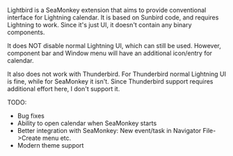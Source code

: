 Lightbird is a SeaMonkey extension that aims to provide conventional interface for Lightning calendar.
It is based on Sunbird code, and requires Lightning to work. Since it's just UI, it doesn't contain any binary components.

It does NOT disable normal Lightning UI, which can still be used. However, component bar and Window menu will have an additional icon/entry for calendar.

It also does not work with Thunderbird. For Thunderbird normal Lightning UI is fine, while for SeaMonkey it isn't. Since Thunderbird support requires additional effort here, I don't support it.

TODO:
* Bug fixes
* Ability to open calendar when SeaMonkey starts
* Better integration with SeaMonkey: New event/task in Navigator File->Create menu etc.
* Modern theme support

